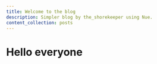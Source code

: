 ```yaml
---
title: Welcome to the blog
description: Simpler blog by the_shorekeeper using Nue.
content_collection: posts
---
```

# Hello everyone
